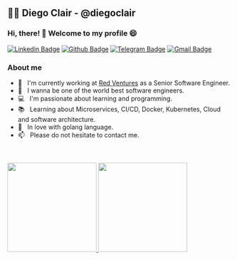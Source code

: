 ## 👨‍💻  Diego Clair - @diegoclair 

### Hi, there! 👋 Welcome to my profile 😄 

[![Linkedin Badge](https://img.shields.io/badge/-LinkedIn-blue?style=flat-square&logo=Linkedin&logoColor=white&link=https://www.linkedin.com/in/diegoclair/)](https://www.linkedin.com/in/diegoclair/)
[![Github Badge](https://img.shields.io/badge/-Github-000?style=flat-square&logo=Github&logoColor=white&link=https://github.com/diegoclair)](https://github.com/diegoclair)
[![Telegram Badge](https://img.shields.io/badge/-Telegram-1ca0f1?style=flat-square&labelColor=1ca0f1&logo=telegram&logoColor=white&link=https://t.me/diegoclair)](https://t.me/diegoclair)
[![Gmail Badge](https://img.shields.io/badge/-Gmail-c14438?style=flat-square&logo=Gmail&logoColor=white&link=mailto:diego93rodrigues@gmail.com)](mailto:diego93rodrigues@gmail.com)

### About me
  
- 🏢 &nbsp; I'm currently working at [Red Ventures](https://redventures.com/) as a Senior Software Engineer.
- 🔭 &nbsp; I wanna be one of the world best software engineers.
- 💻 &nbsp; I'm passionate about learning and programming.
- 📚 &nbsp; Learning about Microservices, CI/CD, Docker, Kubernetes, Cloud and software architecture.
- 💙 &nbsp; In love with golang language. 
- 📫 &nbsp; Please do not hesitate to contact me.  
<br/>
<br/>

<div>
  <a href="https://github.com/rafaballerini">
  <img height="200em" src="https://github-readme-stats.vercel.app/api?username=diegoclair&show_icons=true&theme=dark&include_all_commits=true&count_private=true"/>
  <img height="200em" src="https://github-readme-stats.vercel.app/api/top-langs/?username=diegoclair&layout=compact&langs_count=7&theme=dark"/>
</div>
<!--
**diegoclair/diegoclair** is a ✨ _special_ ✨ repository because its `README.md` (this file) appears on your GitHub profile.

Here are some ideas to get you started:

- 🔭 I’m currently working on ...
- 🌱 I’m currently learning ...
- 👯 I’m looking to collaborate on ...
- 🤔 I’m looking for help with ...
- 💬 Ask me about ...
- 📫 How to reach me: ...
- 😄 Pronouns: ...
- ⚡ Fun fact: ...
-->
